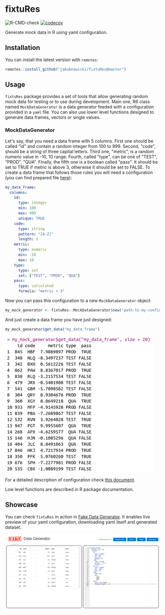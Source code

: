 # fixtuRes

<!-- badges: start -->
![R-CMD-check](https://github.com/jakubnowicki/fixtuRes/workflows/R-CMD-check/badge.svg)
[![codecov](https://codecov.io/gh/jakubnowicki/fixtuRes/branch/master/graph/badge.svg?token=GG94ZV51N0)](https://codecov.io/gh/jakubnowicki/fixtuRes)
<!-- badges: end -->

Generate mock data in R using yaml configuration.

## Installation

You can install the latest version with `remotes`:

``` r
remotes::install_github("jakubnowicki/fixtuRes@master")
```

## Usage

`fixtuRes` package provides a set of tools that allow generating random mock data for testing or to use during development. Main one, R6 class named `MockDataGenerator` is a data generator feeded with a configuration
provided in a `yaml` file. You can also use lower level functions designed to generate data frames, vectors or single values.

### MockDataGenerator

Let's say, that you need a data frame with 5 columns. First one should be called "id" and contain a random integer from 100 to 999. Second, "code",
should be a string of three capital letters. Third one, "metric", is a
random numeric value in -10, 10 range. Fourth, called "type", can be
one of "TEST", "PROD", "QUA". Finally, the fifth one is a boolean called
"pass". It should be set to TRUE if metric is above 3, otherwise it should
be set to FALSE. To create a data frame that follows those rules you will
need a configuration (you can find prepared file [here](https://github.com/jakubnowicki/fixtuRes/blob/master/examples/basic_example.yaml)):

```yaml
my_data_frame:
  columns:
    id:
      type: integer
      min: 100
      max: 999
      unique: TRUE
    code:
      type: string
      pattern: "[A-Z]"
      length: 3
    metric:
      type: numeric
      min: -10
      max: 10
    type:
      type: set
      set: ["TEST", "PROD", "QUA"]
    pass:
      type: calculated
      formula: "metric > 3"
```

Now you can pass this configuration to a new `MockDataGenerator` object:

```r
my_mock_generator <- fixtuRes::MockDataGenerator$new("path-to-my-configuration.yml")
```

And just create a data frame you have just designed:

```r
my_mock_generator$get_data("my_data_frame")
```

<img src="man/figures/mock_data.png" />

For a detailed description of configuration check [this document](https://jakubnowicki.github.io/fixtuRes/articles/configuration.html).

Low level functions are described in R package documentation.

## Showcase

You can check `fixtuRes` in action in [Fake Data Generator](https://jakubnowicki.shinyapps.io/fake-data-generator/).
It enables live preview of your yaml configuration, downloading yaml itself
and generated dataset.

<img src="man/figures/Fake_Data_Generator.png">
